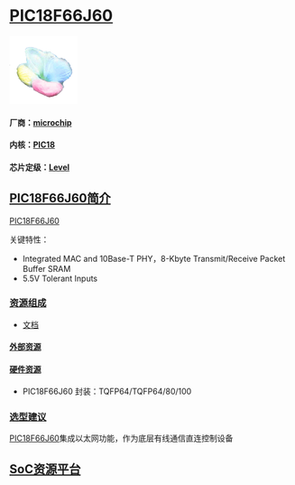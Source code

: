﻿# [PIC18F66J60](https://github.com/sochub/PIC18F66J60)
[![sites](SoC/SoC.png)](http://www.qitas.cn)
#### 厂商：[microchip](https://github.com/sochub/microchip)
#### 内核：[PIC18](https://github.com/sochub/PIC18)
#### 芯片定级：[Level](https://github.com/sochub/Level)
## [PIC18F66J60简介](https://github.com/sochub/PIC18F66J60/wiki)

 [PIC18F66J60](https://github.com/sochub/PIC18F66J60) 


关键特性：

* Integrated MAC and 10Base-T PHY，8-Kbyte Transmit/Receive Packet Buffer SRAM
* 5.5V Tolerant Inputs

### [资源组成](https://github.com/sochub/PIC18F66J60)

* [文档](docs/)


#### [外部资源](https://github.com/sochub/PIC18F66J60)



#### [硬件资源](https://github.com/sochub/PIC18F66J60)

* PIC18F66J60 封装：TQFP64/TQFP64/80/100


### [选型建议](https://github.com/sochub)

[PIC18F66J60](https://github.com/sochub/PIC18F66J60)集成以太网功能，作为底层有线通信直连控制设备

##  [SoC资源平台](http://www.qitas.cn)
